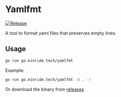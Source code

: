 Yamlfmt
=======

[![Release](https://github.com/einride/yamlfmt/actions/workflows/release.yml/badge.svg)](https://github.com/einride/yamlfmt/actions/workflows/release.yml)

A tool to format yaml files that preserves empty lines.

Usage
-----

```bash
go run go.einride.tech/yamlfmt
```

Example:

```bash
go run go.einride.tech/yamlfmt -d . -r
```

Or download the binary from [releases](https://github.com/einride/yamlfmt/releases)
